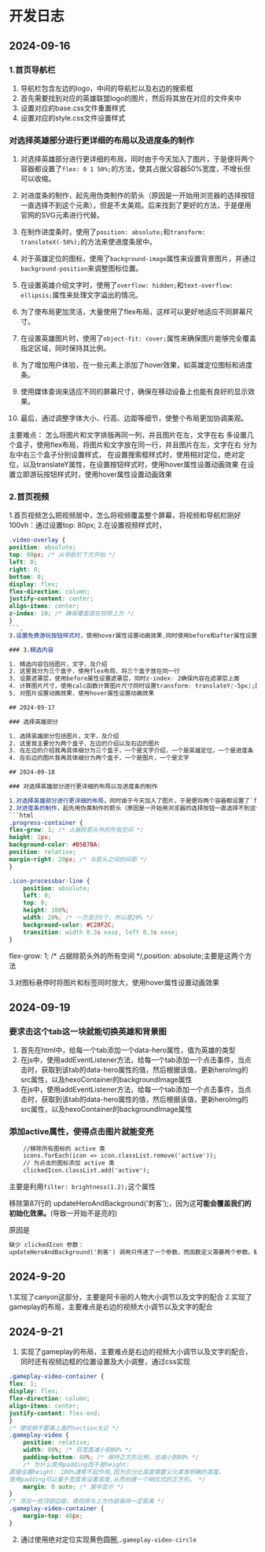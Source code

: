 # 开发日志

## 2024-09-16

### 1.首页导航栏

1. 导航栏包含左边的logo，中间的导航栏以及右边的搜索框
2. 首先需要找到对应的英雄联盟logo的图片，然后将其放在对应的文件夹中
3. 设置对应的base.css文件重置样式
4. 设置对应的style.css文件设置样式

### 对选择英雄部分进行更详细的布局以及进度条的制作

1. 对选择英雄部分进行更详细的布局，同时由于今天加入了图片，于是便将两个容器都设置了`flex: 0 1 50%;`的方法，使其占据父容器50%宽度，不增长但可以收缩。

2. 对进度条的制作，起先用伪类制作的箭头（原因是一开始用浏览器的选择按钮一直选择不到这个元素），但是不太美观。后来找到了更好的方法，于是便用官网的SVG元素进行代替。

3. 在制作进度条时，使用了`position: absolute;`和`transform: translateX(-50%);`的方法来使进度条居中。

4. 对于英雄定位的图标，使用了`background-image`属性来设置背景图片，并通过`background-position`来调整图标位置。

5. 在设置英雄介绍文字时，使用了`overflow: hidden;`和`text-overflow: ellipsis;`属性来处理文字溢出的情况。

6. 为了使布局更加灵活，大量使用了flex布局，这样可以更好地适应不同屏幕尺寸。

7. 在设置英雄图片时，使用了`object-fit: cover;`属性来确保图片能够完全覆盖指定区域，同时保持其比例。

8. 为了增加用户体验，在一些元素上添加了hover效果，如英雄定位图标和进度条。

9. 使用媒体查询来适应不同的屏幕尺寸，确保在移动设备上也能有良好的显示效果。

10. 最后，通过调整字体大小、行高、边距等细节，使整个布局更加协调美观。


主要难点：
怎么将图片和文字排版再同一列，并且图片在左，文字在右
多设置几个盒子，使用flex布局，将图片和文字放在同一行，并且图片在左，文字在右
分为左中右三个盒子分别设置样式，
在设置搜索框样式时，使用相对定位，绝对定位，以及translateY属性，在设置按钮样式时，使用hover属性设置动画效果
在设置立即游玩按钮样式时，使用hover属性设置动画效果

### 2.首页视频

1.首页视频怎么把视频居中，怎么将视频覆盖整个屏幕，将视频和导航栏刚好100vh：通过设置top: 80px;
2.在设置视频样式时，
```css
.video-overlay {
position: absolute;
top: 80px; /* 从导航栏下方开始 */
left: 0;
right: 0;
bottom: 0;
display: flex;
flex-direction: column;
justify-content: center;
align-items: center;
z-index: 10; /* 确保覆盖层在视频上方 */
}
```,
3.设置免费游玩按钮样式时，使用hover属性设置动画效果,同时使用before和after属性设置动画效果

### 3.精选内容

1. 精选内容包括图片，文字，及介绍
2. 这里我分为三个盒子，使用flex布局，将三个盒子放在同一行
3. 设置遮罩层，使用before属性设置遮罩层，同时z-index: 2确保内容在遮罩层上面
4. 计算图片尺寸，使用calc函数计算图片尺寸同时设置transform: translateY(-5px);属性设置动画效果
5. 对图片设置动画效果，使用hover属性设置动画效果

## 2024-09-17

### 选择英雄部分

1. 选择英雄部分包括图片，文字，及介绍
2. 这里我主要分为两个盒子，左边的介绍以及右边的图片
3. 在左边的介绍我再具体细分为三个盒子，一个是文字介绍，一个是英雄定位，一个是进度条
4. 在右边的图片我再具体细分为两个盒子，一个是图片，一个是文字

## 2024-09-18

### 对选择英雄部分进行更详细的布局以及进度条的制作

1.对选择英雄部分进行更详细的布局，同时由于今天加入了图片，于是便将两个容器都设置了`flex: 0 1 50%; /* 占据父容器50%宽度,不增长但可以收缩 */`的方法
2.对进度条的制作，起先用伪类制作的箭头（原因是一开始用浏览器的选择按钮一直选择不到这个元素），但是不太美观，（后面找到了）于是便用官网的svg元素进行代替，使用
```html
.progress-container {
flex-grow: 1; /* 占据除箭头外的所有空间 */
height: 2px;
background-color: #B5B7BA;
position: relative;
margin-right: 20px; /* 与箭头之间的间距 */
}

.icon-processbar-line {
    position: absolute;
    left: 0;
    top: 0;
    height: 100%;
    width: 20%; /* 一次显示5个，所以是20% */
    background-color: #C28F2C;
    transition: width 0.3s ease, left 0.3s ease;
}
```
flex-grow: 1; /* 占据除箭头外的所有空间 */,position: absolute;主要是这两个方法
    
3.对图标悬停时将图片和标签同时放大，使用hover属性设置动画效果

## 2024-09-19

### 要求击这个tab这一块就能切换英雄和背景图

1. 首先在html中，给每一个tab添加一个data-hero属性，值为英雄的类型
2. 在js中，使用addEventListener方法，给每一个tab添加一个点击事件，当点击时，获取到该tab的data-hero属性的值，然后根据该值，更新heroImg的src属性，以及hexoContainer的backgroundImage属性
3. 在js中，使用addEventListener方法，给每一个tab添加一个点击事件，当点击时，获取到该tab的data-hero属性的值，然后根据该值，更新heroImg的src属性，以及hexoContainer的backgroundImage属性

### 添加active属性，使得点击图片就能变亮
```html
	//移除所有图标的 active 类
	icons.forEach(icon => icon.classList.remove('active'));
	// 为点击的图标添加 active 类
	clickedIcon.classList.add('active');
```

主要是利用`filter: brightness(1.2);`这个属性

移除第87行的 updateHeroAndBackground('刺客');，因为这**可能会覆盖我们的初始化效果。**(导致一开始不是亮的)

原因是

```html
缺少 clickedIcon 参数：
updateHeroAndBackground('刺客') 调用只传递了一个参数，而函数定义需要两个参数。缺少 clickedIcon 参数可能导致函数内部的 clickedIcon.classList.add('active') 出错，因为 clickedIcon 是 undefined。
```

## 2024-9-20

1.实现了canyon这部分，主要是阿卡丽的人物大小调节以及文字的配合
2.实现了gameplay的布局，主要难点是右边的视频大小调节以及文字的配合

## 2024-9-21

 1. 实现了gameplay的布局，主要难点是右边的视频大小调节以及文字的配合，同时还有视频边框的位置设置及大小调整，通过css实现
    
```css
.gameplay-video-container {
flex: 1;
display: flex;
flex-direction: column;
align-items: center;
justify-content: flex-end;
}
/* 使视频不要离上面的section太近 */
.gameplay-video {
    position: relative;
    width: 80%; /* 将宽度减小到80% */
    padding-bottom: 80%; /* 保持正方形比例，也减小到80% */
    /* 为什么使用padding而不是height:
直接设置height: 100%通常不起作用,因为百分比高度需要父元素有明确的高度。
使用padding可以基于宽度来设置高度,从而创建一个响应式的正方形。 */
    margin: 0 auto; /* 居中显示 */
}
/* 添加一些顶部边距，使视频与上方内容保持一定距离 */
.gameplay-video-container {
    margin-top: 40px;
}
```

2. 通过使用绝对定位实现黄色圆圈,`.gameplay-video-circle`


